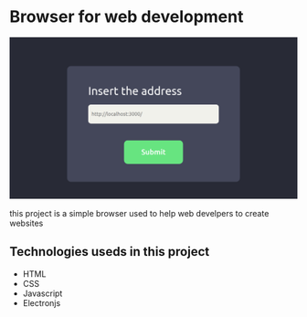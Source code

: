 # Browser for web development

![initial page](./img/initial-page.png)

<p>this project is a simple browser used to help web develpers to create websites</p>

## Technologies useds in this project

- HTML
- CSS
- Javascript
- Electronjs
